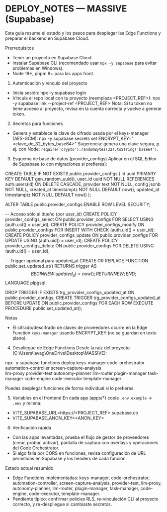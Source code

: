 # DEPLOY_NOTES — MASSIVE (Supabase)

Esta guía resume el estado y los pasos para desplegar las Edge Functions y preparar el backend en Supabase Cloud.

Prerrequisitos
- Tener un proyecto en Supabase Cloud.
- Instalar Supabase CLI (recomendado usar `npx -y supabase` para evitar problemas en Windows).
- Node 18+, pnpm 8+ para las apps front.

1) Autenticación y vínculo del proyecto
- Inicia sesión:
  npx -y supabase login
- Víncula el repo local con tu proyecto (reemplaza <PROJECT_REF>):
  npx -y supabase link --project-ref <PROJECT_REF>
  Nota: Si tu token no tiene acceso al proyecto, revisa en la cuenta correcta y vuelve a generar token.

2) Secretos para funciones
- Genera y establece la clave de cifrado usada por el keys-manager (AES-GCM):
  npx -y supabase secrets set ENCRYPT_KEY="<clave_de_32_bytes_base64>"
  Sugerencia: genera una clave segura, p. ej. con Node: `require('crypto').randomBytes(32).toString('base64')`.

3) Esquema de base de datos (provider_configs)
Aplicar en el SQL Editor de Supabase (o con migraciones si prefieres):

CREATE TABLE IF NOT EXISTS public.provider_configs (
  id uuid PRIMARY KEY DEFAULT gen_random_uuid(),
  user_id uuid NOT NULL REFERENCES auth.users(id) ON DELETE CASCADE,
  provider text NOT NULL,
  config jsonb NOT NULL,
  created_at timestamptz NOT NULL DEFAULT now(),
  updated_at timestamptz NOT NULL DEFAULT now()
);

ALTER TABLE public.provider_configs ENABLE ROW LEVEL SECURITY;

-- Acceso sólo al dueño (por user_id)
CREATE POLICY provider_configs_select ON public.provider_configs
  FOR SELECT USING (auth.uid() = user_id);
CREATE POLICY provider_configs_modify ON public.provider_configs
  FOR INSERT WITH CHECK (auth.uid() = user_id);
CREATE POLICY provider_configs_update ON public.provider_configs
  FOR UPDATE USING (auth.uid() = user_id);
CREATE POLICY provider_configs_delete ON public.provider_configs
  FOR DELETE USING (auth.uid() = user_id);

-- Trigger opcional para updated_at
CREATE OR REPLACE FUNCTION public.set_updated_at()
RETURNS trigger AS $$
BEGIN
  NEW.updated_at = now();
  RETURN NEW;
END;
$$ LANGUAGE plpgsql;

DROP TRIGGER IF EXISTS trg_provider_configs_updated_at ON public.provider_configs;
CREATE TRIGGER trg_provider_configs_updated_at
BEFORE UPDATE ON public.provider_configs
FOR EACH ROW EXECUTE PROCEDURE public.set_updated_at();

Notas
- El cifrado/descifrado de claves de proveedores ocurre en la Edge Function `keys-manager` usando ENCRYPT_KEY (no se guardan en texto plano).

4) Despliegue de Edge Functions
Desde la raíz del proyecto (C:\Users\lavag\OneDrive\Desktop\MASSIVE):

npx -y supabase functions deploy keys-manager code-orchestrator automation-controller screen-capture-analysis \
  llm-proxy provider-test autonomy-planner llm-router plugin-manager task-manager code-engine code-executor template-manager

Puedes desplegar funciones de forma individual si lo prefieres.

5) Variables en el frontend
En cada app (apps/*) copia `.env.example` -> `.env` y rellena:
- VITE_SUPABASE_URL=https://<PROJECT_REF>.supabase.co
- VITE_SUPABASE_ANON_KEY=<ANON_KEY>

6) Verificación rápida
- Con las apps levantadas, prueba el flujo de gestor de proveedores (crear, probar, activar), pantalla de captura con overlays y operaciones del Code Orchestrator.
- Si algo falla por CORS en funciones, revisa configuración de URL permitidas en Supabase y los headers de cada función.

Estado actual resumido
- Edge Functions implementadas: keys-manager, code-orchestrator, automation-controller, screen-capture-analysis, provider-test, llm-proxy, autonomy-planner, llm-router, plugin-manager, task-manager, code-engine, code-executor, template-manager.
- Pendiente típico: confirmar policies RLS, re-vinculación CLI al proyecto correcto, y re-despliegue si cambiaste secretos.

